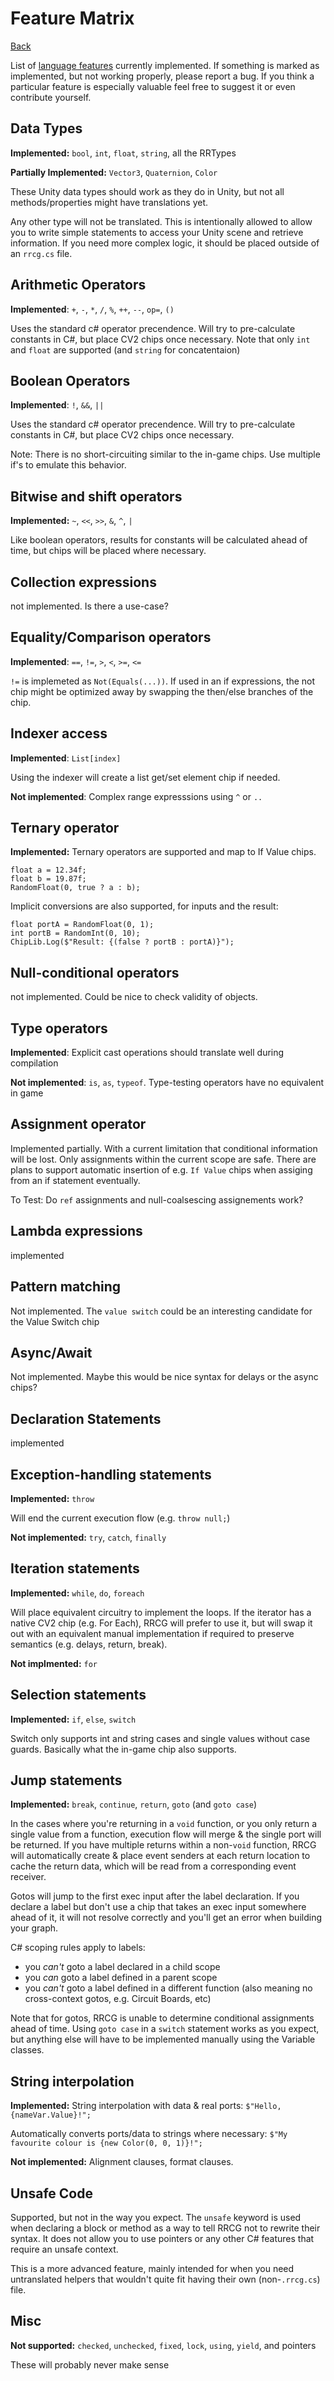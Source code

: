 # Feature Matrix
 
 [Back](../README.md)
 
 List of [language features](https://learn.microsoft.com/en-us/dotnet/csharp/language-reference/) currently implemented. If something is marked as implemented, but not working properly, please report a bug. If you think a particular feature is especially valuable feel free to suggest it or even contribute yourself.

## Data Types

**Implemented:** `bool`, `int`, `float`, `string`, all the RRTypes

**Partially Implemented:** `Vector3`, `Quaternion`, `Color`

These Unity data types should work as they do in Unity, but not all methods/properties might have translations yet.

Any other type will not be translated. This is intentionally allowed to allow you to write simple statements to access your Unity scene and retrieve information. If you need more complex logic, it should be placed outside of an `rrcg.cs` file.

## Arithmetic Operators

**Implemented**: `+`, `-`, `*`, `/`, `%`, `++`, `--`, `op=`, `()` 

Uses the standard c# operator precendence. 
Will try to pre-calculate constants in C#, but place CV2 chips once necessary.
Note that only `int` and `float` are supported (and `string` for concatentaion)

## Boolean Operators

**Implemented**: `!`, `&&`, `||`

Uses the standard c# operator precendence. Will try to pre-calculate constants in C#, but place CV2 chips once necessary.

Note: There is no short-circuiting similar to the in-game chips. Use multiple if's to emulate this behavior.

## Bitwise and shift operators

**Implemented:** `~`, `<<`, `>>`, `&`, `^`, `|`

Like boolean operators, results for constants will be calculated ahead of time, but chips will be placed where necessary.

## Collection expressions

not implemented. Is there a use-case?

## Equality/Comparison operators

**Implemented**: `==`, `!=`, `>`, `<`, `>=`, `<=`

`!=` is implemeted as `Not(Equals(...))`. If used in an if expressions, the not chip might be optimized away by swapping the then/else branches of the chip.

## Indexer access

**Implemented**: `List[index]`

Using the indexer will create a list get/set element chip if needed.

**Not implemented**: Complex range expresssions using `^` or  `..` 

## Ternary operator

**Implemented:** Ternary operators are supported and map to If Value chips.

```
float a = 12.34f;
float b = 19.87f;
RandomFloat(0, true ? a : b);
````

Implicit conversions are also supported, for inputs and the result:
```
float portA = RandomFloat(0, 1);
int portB = RandomInt(0, 10);
ChipLib.Log($"Result: {(false ? portB : portA)}");
````

## Null-conditional operators

not implemented. Could be nice to check validity of objects.

## Type operators

**Implemented**: Explicit cast operations should translate well during compilation

**Not implemented**: `is`, `as`, `typeof`. Type-testing operators have no equivalent in game

## Assignment operator

Implemented partially. With a current limitation that conditional information will be lost. Only assignments within the current scope are safe. There are plans to support automatic insertion of e.g. `If Value` chips when assiging from an if statement eventually.

To Test: Do `ref` assignments and null-coalsescing assignements work?

## Lambda expressions

implemented

## Pattern matching

Not implemented. The `value switch` could be an interesting candidate for the Value Switch chip

## Async/Await

Not implemented. Maybe this would be nice syntax for delays or the async chips?

## Declaration Statements

implemented

## Exception-handling statements

**Implemented:** `throw`

 Will end the current execution flow (e.g. `throw null;`)

**Not implemented:** `try`, `catch`, `finally`

## Iteration statements 

**Implemented:** `while`, `do`, `foreach`

Will place equivalent circuitry to implement the loops.
If the iterator has a native CV2 chip (e.g. For Each), RRCG will prefer to use it, but will swap it out with an equivalent manual implementation if required to preserve semantics (e.g. delays, return, break).

**Not implmented:** `for`

## Selection statements

**Implemented:** `if`, `else`, `switch`

Switch only supports int and string cases and single values without case guards. Basically what the in-game chip also supports.

## Jump statements 

**Implemented:** `break`, `continue`, `return`, `goto` (and `goto case`)

In the cases where you're returning in a `void` function, or you only return a single value from a function, execution flow will merge & the single port will be returned. If you have multiple returns within a non-`void` function, RRCG will automatically create & place event senders at each return location to cache the return data, which will be read from a corresponding event receiver.

Gotos will jump to the first exec input after the label declaration. If you declare a label but don't use a chip that takes an exec input somewhere ahead of it, it will not resolve correctly and you'll get an error when building your graph.

C# scoping rules apply to labels: 
* you *can't* goto a label declared in a child scope
* you *can* goto a label defined in a parent scope
* you *can't* goto a label defined in a different function (also meaning no cross-context gotos, e.g. Circuit Boards, etc)

Note that for gotos, RRCG is unable to determine conditional assignments ahead of time. Using `goto case` in a `switch` statement works as you expect, but anything else will have to be implemented manually using the Variable classes.

## String interpolation

**Implemented:** String interpolation with data & real ports: `$"Hello, {nameVar.Value}!";`

Automatically converts ports/data to strings where necessary: `$"My favourite colour is {new Color(0, 0, 1)}!";`

**Not implemented:** Alignment clauses, format clauses.

## Unsafe Code

Supported, but not in the way you expect. The `unsafe` keyword is used when declaring a block or method as a way to tell RRCG not to rewrite their syntax. It does not allow you to use pointers or any other C# features that require an unsafe context.

This is a more advanced feature, mainly intended for when you need untranslated helpers that wouldn't quite fit having their own (non-`.rrcg.cs`) file.

## Misc

**Not supported:** `checked`, `unchecked`, `fixed`, `lock`, `using`, `yield`, and pointers

These will probably never make sense
